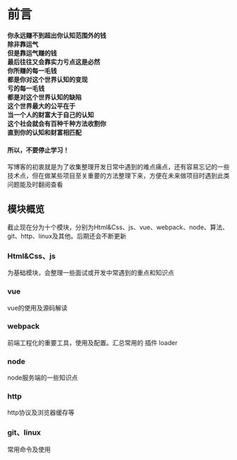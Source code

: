 # 前言

**你永远赚不到超出你认知范围外的钱**  
**除非靠运气**  
**但是靠运气赚的钱**  
**最后往往又会靠实力亏点这是必然**  
**你所赚的每一毛钱**  
**都是你对这个世界认知的变现**  
**亏的每一毛钱**  
**都是对这个世界认知的缺陷**  
**这个世界最大的公平在于**  
**当一个人的财富大于自己的认知**  
**这个社会就会有百种千种方法收割你**  
**直到你的认知和财富相匹配**  
#### 所以，不要停止学习！

写博客的初衷就是为了收集整理开发日常中遇到的难点痛点，还有容易忘记的一些技术点，但在做某些项目至关重要的方法整理下来，方便在未来做项目时遇到此类问题能及时翻阅查看

## 模块概览
截止现在分为十个模块，分别为Html&Css、js、vue、webpack、node、算法、git、http、linux及其他。后期还会不断更新


### Html&Css、js

为基础模块，会整理一些面试或开发中常遇到的重点和知识点

### vue

vue的使用及源码解读

### webpack
前端工程化的重要工具，使用及配置。汇总常用的 插件 loader

### node
node服务端的一些知识点

### http 
http协议及浏览器缓存等

### git、linux
常用命令及使用
